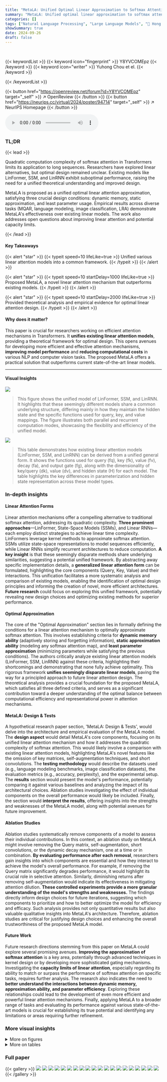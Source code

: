 ```yaml
---
title: "MetaLA: Unified Optimal Linear Approximation to Softmax Attention Map"
summary: "MetaLA: Unified optimal linear approximation to softmax attention map, achieving linear complexity and surpassing existing models in various benchmarks."
categories: []
tags: ["Natural Language Processing", "Large Language Models", "🏢 Hong Kong Polytechnic University",]
showSummary: true
date: 2024-09-26
draft: false
---
```


<br>

{{< keywordList >}}
{{< keyword icon="fingerprint" >}} Y8YVCOMEpz {{< /keyword >}}
{{< keyword icon="writer" >}} Yuhong Chou et el. {{< /keyword >}}
 
{{< /keywordList >}}

{{< button href="https://openreview.net/forum?id=Y8YVCOMEpz" target="_self" >}}
↗ OpenReview
{{< /button >}}
{{< button href="https://neurips.cc/virtual/2024/poster/94714" target="_self" >}}
↗ NeurIPS Homepage
{{< /button >}}


<audio controls>
    <source src="https://ai-paper-reviewer.com/Y8YVCOMEpz/podcast.wav" type="audio/wav">
    Your browser does not support the audio element.
</audio>


### TL;DR


{{< lead >}}

Quadratic computation complexity of softmax attention in Transformers limits its application to long sequences.  Researchers have explored linear alternatives, but optimal design remained unclear. Existing models like LinFormer, SSM, and LinRNN exhibit suboptimal performance, raising the need for a unified theoretical understanding and improved design.

MetaLA is proposed as a unified optimal linear attention approximation, satisfying three crucial design conditions: dynamic memory, static approximation, and least parameter usage.  Empirical results across diverse tasks (MQAR, language modeling, image classification, LRA) demonstrate MetaLA's effectiveness over existing linear models. The work also addresses open questions about improving linear attention and potential capacity limits.

{{< /lead >}}


#### Key Takeaways

{{< alert "star" >}}
{{< typeit speed=10 lifeLike=true >}} Unified various linear attention models into a common framework. {{< /typeit >}}
{{< /alert >}}

{{< alert "star" >}}
{{< typeit speed=10 startDelay=1000 lifeLike=true >}} Proposed MetaLA, a novel linear attention mechanism that outperforms existing models. {{< /typeit >}}
{{< /alert >}}

{{< alert "star" >}}
{{< typeit speed=10 startDelay=2000 lifeLike=true >}} Provided theoretical analysis and empirical evidence for optimal linear attention design. {{< /typeit >}}
{{< /alert >}}

#### Why does it matter?
This paper is crucial for researchers working on efficient attention mechanisms in Transformers.  It **unifies existing linear attention models**, providing a theoretical framework for optimal design. This opens avenues for developing more efficient and effective attention mechanisms, **improving model performance** and **reducing computational costs** in various NLP and computer vision tasks.  The proposed MetaLA offers a practical solution that outperforms current state-of-the-art linear models.

------
#### Visual Insights



![](https://ai-paper-reviewer.com/Y8YVCOMEpz/figures_3_1.jpg)

> This figure shows the unified model of LinFormer, SSM, and LinRNN.  It highlights that these seemingly different models share a common underlying structure, differing mainly in how they maintain the hidden state and the specific functions used for query, key, and value mappings. The figure illustrates both parallel and recurrent computation modes, showcasing the flexibility and efficiency of the unified model.





![](https://ai-paper-reviewer.com/Y8YVCOMEpz/tables_4_1.jpg)

> This table demonstrates how existing linear attention models (LinFormer, SSM, and LinRNN) can be derived from a unified general form.  It shows the functions used for query (fq), key (fk), value (fv), decay (fa), and output gate (fg), along with the dimensionality of key/query (dk), value (dv), and hidden state (H) for each model.  The table highlights the key differences in parameterization and hidden state representation across these model types.





### In-depth insights


#### Linear Attention Forms
Linear attention mechanisms offer a compelling alternative to traditional softmax attention, addressing its quadratic complexity.  **Three prominent approaches**—LinFormer, State-Space Models (SSMs), and Linear RNNs—each employ distinct strategies to achieve linear time complexity.  LinFormers leverage kernel methods to approximate softmax attention. SSMs utilize state-space representations to model sequences efficiently, while Linear RNNs simplify recurrent architectures to reduce computation.  **A key insight** is that these seemingly disparate methods share underlying similarities, suggesting a potential unified framework.  By abstracting away specific implementation details, a **generalized linear attention form** can be formulated, highlighting the core components (Query, Key, Value) and their interactions.  This unification facilitates a more systematic analysis and comparison of existing models, enabling the identification of optimal design principles and informing the creation of novel, more efficient architectures. **Future research** could focus on exploring this unified framework, potentially revealing new design choices and optimizing existing methods for superior performance.

#### Optimal Approximation
The core of the "Optimal Approximation" section lies in formally defining the conditions for a linear attention mechanism to optimally approximate softmax attention.  This involves establishing criteria for **dynamic memory ability** (adaptively storing and forgetting information), **static approximation ability** (modeling any softmax attention map), and **least parameter approximation** (minimizing parameters while satisfying the previous conditions). The authors critically analyze existing linear attention models (LinFormer, SSM, LinRNN) against these criteria, highlighting their shortcomings and demonstrating that none fully achieve optimality.  This rigorous framework **unifies seemingly disparate linear models**, paving the way for a principled approach to future linear attention design.  The theoretical analysis provides a crucial foundation for the proposed MetaLA, which satisfies all three defined criteria, and serves as a significant contribution toward a deeper understanding of the optimal balance between computational efficiency and representational power in attention mechanisms.

#### MetaLA: Design & Tests
A hypothetical research paper section, 'MetaLA: Design & Tests', would delve into the architecture and empirical evaluation of the MetaLA model.  The **design aspect** would detail MetaLA's core components, focusing on its unified linear attention mechanism and how it addresses the quadratic complexity of softmax attention. This would likely involve a comparison with existing linear attention models, highlighting MetaLA's novel features like the omission of key matrices, self-augmentation techniques, and short convolutions.  The **testing methodology** would describe the datasets used (e.g., language modeling benchmarks, image classification datasets), the evaluation metrics (e.g., accuracy, perplexity), and the experimental setup.  The **results** section would present the model's performance, potentially comparing it against various baselines and analyzing the impact of its architectural choices. Ablation studies investigating the effect of individual components on the overall performance would likely be included. Finally, the section would **interpret the results**, offering insights into the strengths and weaknesses of the MetaLA model, along with potential avenues for future improvement.

#### Ablation Studies
Ablation studies systematically remove components of a model to assess their individual contributions.  In this context, an ablation study on MetaLA might involve removing the Query matrix, self-augmentation, short convolutions, or the dynamic decay mechanism, one at a time or in combination.  **By evaluating performance after each removal**, researchers gain insights into which components are essential and how they interact to achieve the model's overall performance.  For example, if removing the Query matrix significantly degrades performance, it would highlight its crucial role in selective attention. Similarly, diminishing returns after removing self-augmentation would indicate its effectiveness in mitigating attention dilution.  **These controlled experiments provide a more granular understanding of the model's strengths and weaknesses.** The findings directly inform design choices for future iterations, suggesting which components to prioritize and how to better optimize the model for efficiency and efficacy.  Such analysis provides not only quantitative results but also valuable qualitative insights into MetaLA's architecture. Therefore, ablation studies are critical for justifying design choices and enhancing the overall trustworthiness of the proposed MetaLA model.

#### Future Work
Future research directions stemming from this paper on MetaLA could explore several promising avenues.  **Improving the approximation of softmax attention** is a key area, potentially through advanced techniques in kernel design or by developing more sophisticated gating mechanisms.  Investigating the **capacity limits of linear attention**, especially regarding its ability to match or surpass the performance of softmax attention on specific tasks, requires further analysis.  The research also indicates the need to **better understand the interactions between dynamic memory, approximation ability, and parameter efficiency**.  Exploring these relationships could lead to the development of even more efficient and powerful linear attention mechanisms. Finally, applying MetaLA to a broader range of tasks and evaluating its performance against various state-of-the-art models is crucial for establishing its true potential and identifying any limitations or areas requiring further refinement.


### More visual insights

<details>
<summary>More on figures
</summary>


![](https://ai-paper-reviewer.com/Y8YVCOMEpz/figures_6_1.jpg)

> This figure shows the recurrent form of the MetaLA (Meta Linear Attention) model.  The diagram illustrates the flow of information through the model, highlighting three key enhancements made to improve performance: (1) Removal of unnecessary Key matrices, (2) Self-augmentation to enhance a token's attention to itself (avoiding attention dilution), and (3) The use of short convolutions to improve local interactions.  These three key enhancements are marked in red in the diagram. The diagram shows the input (xt), the hidden state (St-1), the updated hidden state (St), the output (yt), and several intermediate components involved in calculations for Query (qt), Value (vt), decay (αt), output gate (gt), and augmented output (ot).


![](https://ai-paper-reviewer.com/Y8YVCOMEpz/figures_6_2.jpg)

> This figure shows the accuracy achieved on a synthetic Multi-Query Associative Recall (MQAR) task, comparing MetaLA against several other linear attention models (Base, GLA, RWKV, Mamba).  The results are shown for both sequence lengths of 256 and 512, and across varying model dimensions (64, 128, 256, 512).  It demonstrates the relative performance of MetaLA compared to other approaches, highlighting its superior accuracy, particularly at higher model dimensions and sequence length.


![](https://ai-paper-reviewer.com/Y8YVCOMEpz/figures_23_1.jpg)

> This figure illustrates the general form of LinFormer, SSM, and LinRNN mechanisms, unifying their recurrent and parallel computation modes.  The unified form reveals shared components, including query, key, and value matrices, despite the differences in their origins and forms.  The recurrent form maintains a hidden state which is updated to maintain history information, similar to how softmax attention uses a KV cache. The parallel form computes the attention mechanism in parallel but still demonstrates a relationship to the hidden state.  This unification facilitates a deeper understanding of these models and their relationship to softmax attention.


![](https://ai-paper-reviewer.com/Y8YVCOMEpz/figures_25_1.jpg)

> This figure illustrates the unified form of LinFormer, SSM, and LinRNN mechanisms. It shows that these seemingly different models can be represented by a common structure encompassing Query, Key, and Value matrices, along with parallel and recurrent computation modes.  This unification highlights the key design differences between these linear models, mainly focusing on hidden state size and maintenance, as well as how they map parameters, and facilitates understanding their relationship to softmax attention.


</details>




<details>
<summary>More on tables
</summary>


![](https://ai-paper-reviewer.com/Y8YVCOMEpz/tables_5_1.jpg)
> This table summarizes the capabilities of existing linear models in terms of satisfying three necessary conditions for optimal linear approximation to softmax attention: Dynamic memory ability, Static approximation ability, and Least parameter approximation.  Each model is evaluated based on whether it satisfies these conditions (represented by checkmarks or crosses). The table highlights the deficiencies of existing models and motivates the proposed MetaLA model.

![](https://ai-paper-reviewer.com/Y8YVCOMEpz/tables_6_1.jpg)
> This table demonstrates how existing linear models (LinFormer, SSM, LinRNN) can be derived from the unified linear attention form proposed in the paper.  It shows the specific functions used for Query (fq), Key (fk), Value (fv), decay (fa), and output gate (fg) for each model, as well as the dimensions (dk, dv, d) used. The table highlights the key differences between these linear models in terms of parameter functions and hidden state sizes.

![](https://ai-paper-reviewer.com/Y8YVCOMEpz/tables_7_1.jpg)
> This table compares the performance of MetaLA and other models on the SuperGLUE benchmark.  It shows parameter size, number of tokens used for training, and accuracy scores across multiple tasks.  Note that some baselines were retrained for fair comparison with MetaLA.

![](https://ai-paper-reviewer.com/Y8YVCOMEpz/tables_7_2.jpg)
> This table compares the performance of different language models on commonsense reasoning tasks.  The models are evaluated on several benchmarks, including LOGIQA, WSC273, BOOLQ, PIQA, HellaSwag, Winogrande, ARC-c, and OpenbookQA. The table shows the performance of each model in terms of accuracy or F1 score, depending on the specific benchmark.  Some models used open-source checkpoints for testing.

![](https://ai-paper-reviewer.com/Y8YVCOMEpz/tables_8_1.jpg)
> This table compares the performance of MetaLA and other state-of-the-art models on the Long Range Arena benchmark.  The benchmark consists of several tasks evaluating different aspects of long-range sequence modeling capabilities, including ListOps, Text Retrieval, Image Pathfinder, and Path-X.  The table shows the performance of each model on each task, as well as the average performance across all tasks.  The results demonstrate MetaLA's competitive performance compared to existing methods.

![](https://ai-paper-reviewer.com/Y8YVCOMEpz/tables_8_2.jpg)
> This table presents the ablation study results for the 360M MetaLA model trained on 15 billion tokens.  It compares the performance of the full MetaLA model against variants where different components (self-augmentation, short convolution, and the key matrix) are removed.  The results are evaluated using several zero-shot commonsense reasoning benchmarks, including HellaSwag (HS), WinoGrande (WG), and OpenbookQA (OBQA), with LOGIQA and WSC273 also included.  The table helps to determine the contribution of each component to the overall model performance.

![](https://ai-paper-reviewer.com/Y8YVCOMEpz/tables_8_3.jpg)
> This table presents the results of image classification experiments on the ImageNet-1k dataset.  It compares the performance of MetaLA against several other linear models (HGRN, GLA, Mamba) and a transformer-based model (Deit). The comparison includes accuracy and the number of model parameters (in millions).  The results show that MetaLA achieves the highest accuracy among linear models.

![](https://ai-paper-reviewer.com/Y8YVCOMEpz/tables_15_1.jpg)
> This table shows how the general recurrent form of linear attention can be specialized to existing linear models such as LinFormer, GLA, LinRNN, TransNormer, GLRU, RWKV-4, Mamba and SSMs.  It illustrates the differences in the functions used for query, key, value, decay, output gate, and dimension settings for each model.  The table highlights how variations in the hidden state size and the method used to maintain that state affect the overall model design and functionality. This demonstrates that the main difference between LinFormer, SSM and LinRNN lies in hidden state size, how to maintain the hidden state, and how to perform parameter mapping.

![](https://ai-paper-reviewer.com/Y8YVCOMEpz/tables_16_1.jpg)
> This table shows how several State-Space Models (SSMs) can be derived from the general recurrent linear form presented earlier in the paper.  It details the functions used for query, key, value, decay, and output gate for different SSM models like DSS, S4D, H3, S5, and Mamba.  The table also specifies the dimensions used in each model, highlighting differences in parameterization and the usage of independent parameters across channels.

![](https://ai-paper-reviewer.com/Y8YVCOMEpz/tables_17_1.jpg)
> This table shows how the general recurrent form of linear attention used in the paper can be specialized to existing linear models like Linformer, GLRU, and Mamba. It highlights the differences in the functions used for query, key, value, decay, and output gate, and the dimensions used in each model.  It helps to unify different linear attention models under a common framework.

![](https://ai-paper-reviewer.com/Y8YVCOMEpz/tables_23_1.jpg)
> This table shows the hyperparameters used for training the MetaLA model on the Long Range Arena (LRA) benchmark.  It specifies the depth of the network, the dimensions of various parameters (d, d1, d2), the dropout rate, the learning rate, batch size, weight decay, number of warmup steps, and the maximum number of training steps. These settings were tailored for optimal performance on each specific subtask of LRA.

![](https://ai-paper-reviewer.com/Y8YVCOMEpz/tables_24_1.jpg)
> This table compares the performance of different language models on commonsense reasoning tasks.  It shows the performance (in terms of accuracy or other relevant metrics) of various models, including MetaLA, on tasks such as LOGIQA, WSC273, BOOLQ, PIQA, HellaSwag, WinoGrande, ARC-c, and OpenbookQA.  The table helps to demonstrate the effectiveness of MetaLA by comparing its performance against established baselines.

![](https://ai-paper-reviewer.com/Y8YVCOMEpz/tables_24_2.jpg)
> This table compares the performance of various language models on commonsense reasoning tasks.  The models are evaluated on several benchmarks, including LOGIQA, WSC273, BOOLQ, PIQA, HellaSwag (HS), Winogrande (WG), ARC-c, and OpenbookQA (OBQA).  The table shows the performance of different models in terms of accuracy or other relevant metrics on these benchmarks. The size (PS) and number of training tokens (T) of the models are also included.  The '#' symbol indicates whether open-source checkpoints were used for testing.

![](https://ai-paper-reviewer.com/Y8YVCOMEpz/tables_24_3.jpg)
> This table summarizes the capabilities of existing linear models (Linformer, SSM, LinRNN) in terms of the three criteria defined in the paper for optimal linear approximation to softmax attention: dynamic memory ability, static approximation ability, and least parameter approximation. It shows which models satisfy each criterion and highlights their deficiencies.

![](https://ai-paper-reviewer.com/Y8YVCOMEpz/tables_24_4.jpg)
> This table presents the results of the Multi-Query Associative Recall (MQAR) task, a synthetic benchmark designed to evaluate memory ability.  The experiment uses sequences of length 512 and 80 key-value pairs.  The table compares the performance of a Transformer model, the Mamba model and the MetaLA model across different model dimensions (64 and 128).  It shows that the Transformer model achieves near-perfect accuracy, while Mamba performs poorly. MetaLA demonstrates improved performance compared to Mamba, indicating its effectiveness in handling longer sequences and more information.

![](https://ai-paper-reviewer.com/Y8YVCOMEpz/tables_25_1.jpg)
> This table presents the performance comparison of different models on the Long Range Arena benchmark.  The benchmark evaluates the ability of models to handle long sequences. The models compared include various linear attention models (S4, DSS-softmax, TNN, S5, Mega, SGConv, LRU, HGRN, Mamba) and the standard Transformer model. The performance is measured across several subtasks: ListOps, Text Retrieval, Image Pathfinder, Path-X.  The average performance across all subtasks is also reported, providing a comprehensive comparison of model performance in handling long-range dependencies.

![](https://ai-paper-reviewer.com/Y8YVCOMEpz/tables_26_1.jpg)
> This table categorizes several existing linear attention models based on three criteria for optimal linear approximation to softmax attention: dynamic memory ability, static approximation ability, and least parameter approximation.  It shows which models satisfy each criterion, highlighting the shortcomings of existing methods.

</details>




### Full paper

{{< gallery >}}
<img src="https://ai-paper-reviewer.com/Y8YVCOMEpz/1.png" class="grid-w50 md:grid-w33 xl:grid-w25" />
<img src="https://ai-paper-reviewer.com/Y8YVCOMEpz/2.png" class="grid-w50 md:grid-w33 xl:grid-w25" />
<img src="https://ai-paper-reviewer.com/Y8YVCOMEpz/3.png" class="grid-w50 md:grid-w33 xl:grid-w25" />
<img src="https://ai-paper-reviewer.com/Y8YVCOMEpz/4.png" class="grid-w50 md:grid-w33 xl:grid-w25" />
<img src="https://ai-paper-reviewer.com/Y8YVCOMEpz/5.png" class="grid-w50 md:grid-w33 xl:grid-w25" />
<img src="https://ai-paper-reviewer.com/Y8YVCOMEpz/6.png" class="grid-w50 md:grid-w33 xl:grid-w25" />
<img src="https://ai-paper-reviewer.com/Y8YVCOMEpz/7.png" class="grid-w50 md:grid-w33 xl:grid-w25" />
<img src="https://ai-paper-reviewer.com/Y8YVCOMEpz/8.png" class="grid-w50 md:grid-w33 xl:grid-w25" />
<img src="https://ai-paper-reviewer.com/Y8YVCOMEpz/9.png" class="grid-w50 md:grid-w33 xl:grid-w25" />
<img src="https://ai-paper-reviewer.com/Y8YVCOMEpz/10.png" class="grid-w50 md:grid-w33 xl:grid-w25" />
<img src="https://ai-paper-reviewer.com/Y8YVCOMEpz/11.png" class="grid-w50 md:grid-w33 xl:grid-w25" />
<img src="https://ai-paper-reviewer.com/Y8YVCOMEpz/12.png" class="grid-w50 md:grid-w33 xl:grid-w25" />
<img src="https://ai-paper-reviewer.com/Y8YVCOMEpz/13.png" class="grid-w50 md:grid-w33 xl:grid-w25" />
<img src="https://ai-paper-reviewer.com/Y8YVCOMEpz/14.png" class="grid-w50 md:grid-w33 xl:grid-w25" />
<img src="https://ai-paper-reviewer.com/Y8YVCOMEpz/15.png" class="grid-w50 md:grid-w33 xl:grid-w25" />
<img src="https://ai-paper-reviewer.com/Y8YVCOMEpz/16.png" class="grid-w50 md:grid-w33 xl:grid-w25" />
<img src="https://ai-paper-reviewer.com/Y8YVCOMEpz/17.png" class="grid-w50 md:grid-w33 xl:grid-w25" />
<img src="https://ai-paper-reviewer.com/Y8YVCOMEpz/18.png" class="grid-w50 md:grid-w33 xl:grid-w25" />
<img src="https://ai-paper-reviewer.com/Y8YVCOMEpz/19.png" class="grid-w50 md:grid-w33 xl:grid-w25" />
<img src="https://ai-paper-reviewer.com/Y8YVCOMEpz/20.png" class="grid-w50 md:grid-w33 xl:grid-w25" />
{{< /gallery >}}